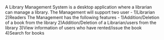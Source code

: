 A Library Management System is a desktop application where a librarian can manage a library. 
The Management will support two user - 1)Librarian 2)Readers 
The Management has the following features - 
1)Addition/Deletion of a book from the library
2)Addition/Deletion of a Librarian/users from the library 
3)View information of users who have rented/issue the book 
4)Search for books
